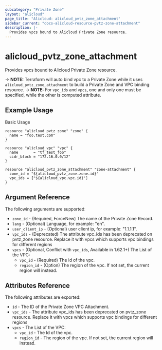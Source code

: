 ```yaml
---
subcategory: "Private Zone"
layout: "alicloud"
page_title: "Alicloud: alicloud_pvtz_zone_attachment"
sidebar_current: "docs-alicloud-resource-pvtz-zone-attachment"
description: |-
  Provides vpcs bound to Alicloud Private Zone resource.
---
```


# alicloud\_pvtz\_zone\_attachment

Provides vpcs bound to Alicloud Private Zone resource.

-> **NOTE:** Terraform will auto bind vpc to a Private Zone while it uses `alicloud_pvtz_zone_attachment` to build a Private Zone and VPC binding resource.
-> **NOTE:** For `vpc_ids` and `vpcs`, one and only one must be specified, while the other is computed attribute.

## Example Usage

Basic Usage

```
resource "alicloud_pvtz_zone" "zone" {
  name = "foo.test.com"
}

resource "alicloud_vpc" "vpc" {
  name       = "tf_test_foo"
  cidr_block = "172.16.0.0/12"
}

resource "alicloud_pvtz_zone_attachment" "zone-attachment" {
  zone_id = "${alicloud_pvtz_zone.zone.id}"
  vpc_ids = ["${alicloud_vpc.vpc.id}"]
}
```
## Argument Reference

The following arguments are supported:

* `zone_id` - (Required, ForceNew) The name of the Private Zone Record.
* `lang` - (Optional) Language, for example: "en".
* `user_client_ip` - (Optional) user client ip, for example: "1.1.1.1".
* `vpc_ids` - (Deprecated) The attribute vpc_ids has been deprecated on pvtz_zone resource. Replace it with vpcs which supports vpc bindings for different regions 
* `vpcs` - (Optional, Conflict with `vpc_ids`, Available in 1.62.1+) The List of the VPC:
    * `vpc_id` - (Required) The Id of the vpc.
    * `region_id` - (Option) The region of the vpc. If not set, the current region will instead.


## Attributes Reference

The following attributes are exported:

* `id` - The ID of the Private Zone VPC Attachment.
* `vpc_ids` - The attribute vpc_ids has been deprecated on pvtz_zone resource. Replace it with vpcs which supports vpc bindings for different regions 
* `vpcs` - The List of the VPC:
    * `vpc_id` - The Id of the vpc.
    * `region_id` - The region of the vpc. If not set, the current region will instead.